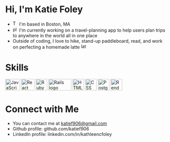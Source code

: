 # Hi, I'm Katie Foley
- <img src="https://cdn-icons-png.flaticon.com/512/50/50694.png" alt="T logo" width="16" height="16"> I'm based in Boston, MA
- <img src="https://www.techregister.co.uk/wp-content/uploads/2022/03/Traveling-7-Emojis-Depicting-Landmarks-Cities-and-Suburbs.png" alt="plane icon" width="16" height="16"> I'm currently working on a travel-planning app to help users plan trips to anywhere in the world all in one place
- Outside of coding, I love to hike, stand-up paddleboard, read, and work on perfecting a homemade latte <img src="https://cdn-icons-png.flaticon.com/512/2935/2935307.png" alt="latte" width="16" height="16">

# Skills
<p align="left">
<a href="https://developer.mozilla.org/en-US/docs/Web/JavaScript" target="_blank" rel="noreferrer"><img src="https://cdn.worldvectorlogo.com/logos/javascript-1.svg" alt="JavaScript logo" width="46" height="36" /></a>
<a href="https://reactjs.org/" target="_blank" rel="noreferrer"><img src="https://upload.wikimedia.org/wikipedia/commons/thumb/a/a7/React-icon.svg/2300px-React-icon.svg.png" alt="React logo" width="42" height="36" /></a>
<a href="https://ruby-doc.org/" target="_blank" rel="noreferrer"><img src="https://www.nicepng.com/png/full/749-7492440_ruby-on-rails-logo.png" alt="Ruby logo" width="36" height="36" /></a>
<a href="https://guides.rubyonrails.org/" target="_blank" rel="noreferrer"><img src="https://upload.wikimedia.org/wikipedia/commons/thumb/6/62/Ruby_On_Rails_Logo.svg/1200px-Ruby_On_Rails_Logo.svg.png" alt="Rails logo" width="72" height="36" /></a>
<a href="https://developer.mozilla.org/en-US/docs/Glossary/HTML5" target="_blank" rel="noreferrer"><img src="https://www.w3.org/html/logo/downloads/HTML5_Badge_512.png" alt="HTML5 logo" width="36" height="36" /></a>
<a href="https://developer.mozilla.org/en-US/docs/Web/CSS" target="_blank" rel="noreferrer"><img src="https://upload.wikimedia.org/wikipedia/commons/thumb/6/62/CSS3_logo.svg/800px-CSS3_logo.svg.png" alt="CSS logo" width="36" height="36" /></a>
<a href="https://www.postgresql.org/docs/" target="_blank" rel="noreferrer"><img src="https://upload.wikimedia.org/wikipedia/commons/thumb/2/29/Postgresql_elephant.svg/1200px-Postgresql_elephant.svg.png" alt="PostgreSQL logo" width="36" height="36" /></a>
<a href="https://render.com/docs" target="_blank" rel="noreferrer"><img src="https://res.cloudinary.com/crunchbase-production/image/upload/c_lpad,f_auto,q_auto:eco,dpr_1/j8z02ssteea4zj1k1nyz" alt="Render logo" width="36" height="36" /></a>
</p>

# Connect with Me
- You can contact me at katief906@gmail.com
- Github profile: github.com/katief906
- LinkedIn profile: linkedin.com/in/kathleencfoley
